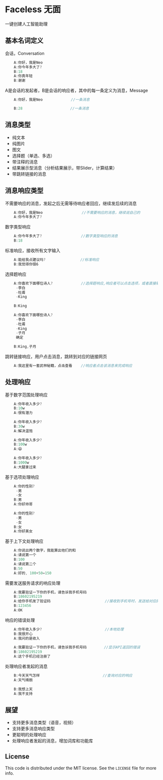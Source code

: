 # Faceless 无面

一键创建人工智能助理

## 基本名词定义
会话，Conversation
```objective-c
    A:你好，我是Neo
    A:你今年多大了?
    B:18
    A:你真年轻
    B:谢谢
```
A是会话的发起者，B是会话的响应者，其中的每一条定义为消息，Message
```objective-c
    A:你好，我是Neo             //一条消息
```
```objective-c
    B:28                      //一条消息
```
## 消息类型
- 纯文本
- 纯图片
- 图文
- 选择题（单选、多选）
- 带注释的消息
- 结果展示型消息（分析结果展示，带Slider，计算结果）
- 带跳转链接的消息

## 消息响应类型
不需要响应的消息，发起之后无需等待响应者回应，继续发后续的消息
```objective-c
    A:你好，我是Neo                  //不需要响应的消息，继续说自己的
    A:你今年多大了?
```
数字类型响应
```objective-c                  
    A:你今年多大了?                  //数字类型响应的消息
    B:18
```
标准响应，接收所有文字输入
```objective-c                  
    A:能给我点建议吗?                //标准响应
    B:我觉得你很6
```
选择题响应
```objective-c                  
    A:你喜欢下面哪位诗人?             //选择题响应,响应者可以点击选项，或者直接输入选项中的答案
     -李白
     -杜甫
     -King
     
    B:King
    
    A:你喜欢下面哪些诗人?
     -李白
     -杜甫
     -King
     -子月
     确定
     
    B:King,子月
```
跳转链接响应，用户点击消息，跳转到对应的链接网页
```objective-c                  
    A:我这里有一套武林秘籍，点击查看    //响应者点击该消息来完成响应
```
## 处理响应
基于数字范围处理响应
```objective-c                  
    A:你年收入多少?                 
    B:10w
    A:很有潜力
    
    A:你年收入多少?                 
    B:30w
    A:解决温饱
    
    A:你年收入多少?                 
    B:100w
    A:😄
    
    A:你年收入多少?                 
    B:1000w
    A:大腿拿过来
```
基于选项处理响应
```objective-c                  
    A:你的性别?
     -男
     -女
    B:男
    A:你好帅哥
    
    A:你的性别?
     -男
     -女
    B:女
    A:你好美女
```
基于上下文处理响应
```objective-c                  
    A:你说出两个数字，我能算出他们的和
    A:请说第一个
    B:100
    A:请说第二个
    B:50
    A:好的, 100+50=150
```
需要发送服务请求的响应处理
```objective-c                  
    A:我要验证一下你的手机，请告诉我手机号码
    B:18602195219                      
    A:给你手机发了验证码                         //接收到手机号时，发送给对应的服务API
    B:123456
    A:OK
```
响应的错误处理
```objective-c                  
    A:你年收入多少?                             //本地处理
    B:我很开心
    A:我问的是收入
    
    A:我要验证一下你的手机，请告诉我手机号码        //显示API返回的错误
    B:18602195219                      
    A:这个手机已经注册了 
```
处理响应者发起的消息
```objective-c                  
    B:今天天气怎样                             //查询对应的响应
    A:天气晴朗
    
    B:我想上天
    A:我不支持
```

## 展望

- 支持更多消息类型（语音，视频）
- 支持更多消息响应类型
- 更聪明的处理响应
- 处理响应者发起的消息，增加词库和功能库

## License

This code is distributed under the MIT license. See the `LICENSE` file for more info.
